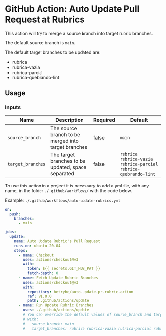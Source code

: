 # GitHub Action: Auto Update Pull Request at Rubrics

This action will try to merge a source branch into target rubric branches.

The default source branch is `main`.

The default target branches to be updated are:

- rubrica
- rubrica-vazia
- rubrica-parcial
- rubrica-quebrando-lint

## Usage

### Inputs

| Name | Description | Required | Default |
| --- | --- | --- | --- |
| `source_branch` | The source branch to be merged into target branches | false | `main` |
| `target_branches` | The target branches to be updated, space separated | false | `rubrica rubrica-vazia rubrica-parcial rubrica-quebrando-lint` |

To use this action in a project it is necessary to add a yml file, with any name, in the folder `./.github/workflows/` with the code below.

Example: `./.github/workflows/auto-update-rubrics.yml`

```yaml
on:
  push:
    branches:
      - main

jobs:
  update:
    name: Auto Update Rubric's Pull Request
    runs-on: ubuntu-20.04
    steps:
      - name: Checkout
        uses: actions/checkout@v3
        with:
          token: ${{ secrets.GIT_HUB_PAT }}
          fetch-depth: 0
      - name: Fetch Update Rubric Branches
        uses: actions/checkout@v3
        with:
          repository: betrybe/auto-update-pr-rubric-action
          ref: v1.0.0
          path: .github/actions/update
      - name: Run Update Rubric Branches
        uses: ./.github/actions/update
        # You can override the default values of source_branch and target_branches
        # with:
        #   source_branch: main
        #   target_branches: rubrica rubrica-vazia rubrica-parcial rubrica-quebrando-lint
```
